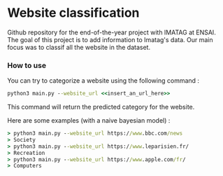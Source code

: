 # Website classification

Github repository for the end-of-the-year project with IMATAG at ENSAI. The goal of this project is to add information to Imatag's data. Our main focus was to classif all the website in the dataset.

### How to use

You can try to categorize a website using the following command :

```cmd
python3 main.py --website_url <<insert_an_url_here>>
```

This command will return the predicted category for the website.

Here are some examples (with a naive bayesian model) :

```cmd
> python3 main.py --website_url https://www.bbc.com/news
> Society
> python3 main.py --website_url https://www.leparisien.fr/
> Recreation
> python3 main.py --website_url https://www.apple.com/fr/
> Computers
```